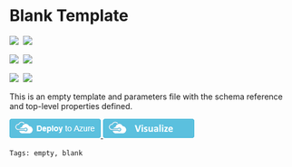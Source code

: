 # Blank Template

<IMG SRC="https://azurequickstartsservice.blob.core.windows.net/badges/101-azurefirewall-hub-spoke-demo/PublicLastTestDate.svg" />&nbsp;
<IMG SRC="https://azurequickstartsservice.blob.core.windows.net/badges/101-azurefirewall-hub-spoke-demo/PublicDeployment.svg" />&nbsp;

<IMG SRC="https://azurequickstartsservice.blob.core.windows.net/badges/101-azurefirewall-hub-spoke-demo/FairfaxLastTestDate.svg" />&nbsp;
<IMG SRC="https://azurequickstartsservice.blob.core.windows.net/badges/101-azurefirewall-hub-spoke-demo/FairfaxDeployment.svg" />&nbsp;

<IMG SRC="https://azurequickstartsservice.blob.core.windows.net/badges/101-azurefirewall-hub-spoke-demo/BestPracticeResult.svg" />&nbsp;
<IMG SRC="https://azurequickstartsservice.blob.core.windows.net/badges/101-azurefirewall-hub-spoke-demo/CredScanResult.svg" />&nbsp;

This is an empty template and parameters file with the schema reference and top-level properties defined.

<a href="https://portal.azure.com/#create/Microsoft.Template/uri/https%3A%2F%2Fraw.githubusercontent.com%2FAzure%2Fazure-quickstart-templates%2Fmaster%2F100-blank-template%2Fazuredeploy.json" target="_blank">
<img src="https://raw.githubusercontent.com/Azure/azure-quickstart-templates/master/1-CONTRIBUTION-GUIDE/images/deploytoazure.png"/>
</a>
<a href="http://armviz.io/#/?load=https%3A%2F%2Fraw.githubusercontent.com%2FAzure%2Fazure-quickstart-templates%2Fmaster%2F100-blank-template%2Fazuredeploy.json" target="_blank">
<img src="https://raw.githubusercontent.com/Azure/azure-quickstart-templates/master/1-CONTRIBUTION-GUIDE/images/visualizebutton.png"/>
</a>

`Tags: empty, blank`


